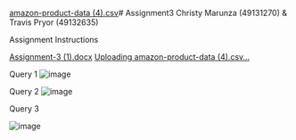 [amazon-product-data (4).csv](https://github.com/user-attachments/files/18213200/amazon-product-data.4.csv)# Assignment3
Christy Marunza (49131270) & Travis Pryor (49132635)

Assignment Instructions 

[Assignment-3 (1).docx](https://github.com/user-attachments/files/18213141/Assignment-3.1.docx)
[Uploading amazon-product-data (4).csv…]()




Query 1
![image](https://github.com/user-attachments/assets/5acc8477-b393-4776-bdc4-80f24d7a1ebf)

Query 2 
![image](https://github.com/user-attachments/assets/9e9a55ba-e817-410c-a155-feca6b084182)

Query 3 

![image](https://github.com/user-attachments/assets/c2b22ba2-e94b-4a41-b971-749ca7e244af)




